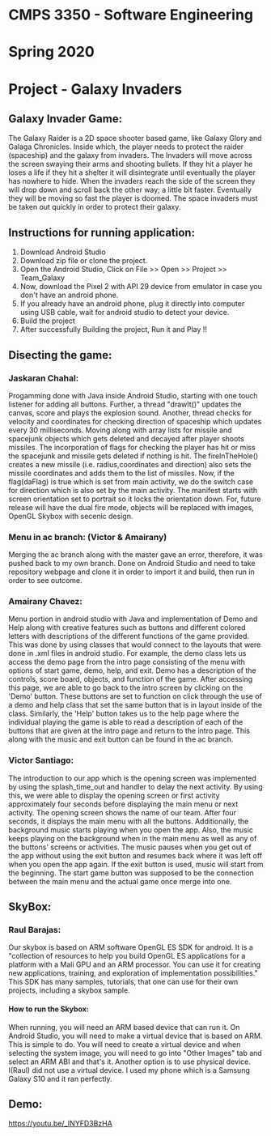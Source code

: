 # CMPS 3350 - Software Engineering 
# Spring 2020
# Project - Galaxy Invaders

## Galaxy Invader Game:
The Galaxy Raider is a 2D space shooter based game, like Galaxy Glory and Galaga Chronicles. Inside which, the player needs to protect the raider (spaceship) and the galaxy from invaders. The Invaders will move across the screen swaying their arms and shooting bullets. If they hit a player he loses a life if they hit a shelter it will disintegrate until eventually the player has nowhere to hide. When the invaders reach the side of the screen they will drop down and scroll back the other way; a little bit faster. Eventually they will be moving so fast the player is doomed. The space invaders must be taken out quickly in order to protect their galaxy.

## Instructions for running application:
1. Download Android Studio
2. Download zip file or clone the project.
3. Open the Android Studio, Click on File >> Open >> Project >> Team_Galaxy
4. Now, download the Pixel 2 with API 29 device from emulator in case you don't have an android phone. 
5. If you already have an android phone, plug it directly into computer using USB cable, wait for android studio to detect your device.
6. Build the project
7. After successfully Building the project, Run it and Play !!

## Disecting the game:
### Jaskaran Chahal:
Progamming done with Java inside Android Studio, starting with one touch listener for adding all buttons. Further, a thread "drawIt()" updates the canvas, score and plays the explosion sound. Another, thread checks for velocity and coordinates for checking direction of spaceship which updates every 30 milliseconds. Moving along with array lists for missile and spacejunk objects which gets deleted and decayed after player shoots missiles. The incorporation of flags for checking the player has hit or miss the spacejunk and missile gets deleted if nothing is hit. The fireInTheHole() creates a new missile (i.e. radius,coordinates and direction) also sets the missile coordinates and adds them to the list of missiles. Now, if the flag(daFlag) is true which is set from main activity, we do the switch case for direction which is also set by the main activity. The manifest starts with screen orientation set to portrait so it locks the orientation down. For, future release will have the dual fire mode, objects will be replaced with images, OpenGL Skybox with secenic design.  

### Menu in ac branch: (Victor & Amairany)
Merging the ac branch along with the master gave an error, therefore, it was pushed back to my own branch. Done on Android Studio and need to take repository webpage and clone it in order to import it and build, then run in order to see outcome.  
### Amairany Chavez:
Menu portion in android studio with Java and implementation of Demo and Help along with creative features such as buttons and different colored letters with descriptions of the different functions of the game provided. This was done by using classes that would connect to the layouts that were done in .xml files in android studio. For example, the demo class lets us access the demo page from the intro page consisting of the menu with options of start game, demo, help, and exit. Demo has a description of the controls, score board, objects, and function of the game. After accessing this page, we are able to go back to the intro screen by clicking on the 'Demo' button. These buttons are set to function on click through the use of a demo and help class that set the same button that is in layout inside of the class. Similarly, the 'Help' button takes us to the help page where the individual playing the game is able to read a description of each of the buttons that are given at the intro page and return to the intro page. This along with the music and exit button can be found in the ac branch. 
### Victor Santiago:
The introduction to our app which is the opening screen was implemented by using the splash_time_out and handler to delay the next activity. By using this, we were able to display the opening screen or first activity approximately four seconds before displaying the main menu or next activity. The opening screen shows the name of our team. After four seconds, it displays the main menu with all the buttons. Additionally, the background music starts playing when you open the app. Also, the music keeps playing on the background when in the main menu as well as any of the buttons' screens or activities. The music pauses when you get out of the app without using the exit button and resumes back where it was left off when you open the app again. If the exit button is used, music will start from the beginning. The start game button was supposed to be the connection between the main menu and the actual game once merge into one.       

## SkyBox:
### Raul Barajas:
Our skybox is based on ARM software OpenGL ES SDK for android. It is a "collection of resources to help you build OpenGL ES applications for a platform with a Mali GPU and an ARM processor. You can use it for creating new applications, training, and exploration of implementation possibilities." This SDK has many samples, tutorials, that one can use for their own projects, including a skybox sample. 

#### How to run the Skybox:
When running, you will need an ARM based device that can run it. On Android Studio, you will need to make a virtual device that is based on ARM. This is simple to do. You will need to create a virtual device and when selecting the system image, you will need to go into "Other Images" tab and select an ARM ABI and that's it. Another option is to use physical device. I(Raul) did not use a virtual device. I used my phone which is a Samsung Galaxy S10 and it ran perfectly. 

## Demo:
https://youtu.be/_INYFD3BzHA

